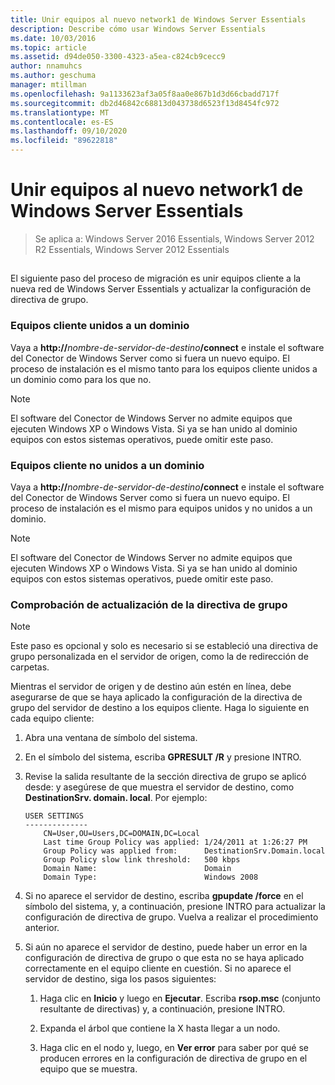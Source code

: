 ```yaml
---
title: Unir equipos al nuevo network1 de Windows Server Essentials
description: Describe cómo usar Windows Server Essentials
ms.date: 10/03/2016
ms.topic: article
ms.assetid: d94de050-3300-4323-a5ea-c824cb9cecc9
author: nnamuhcs
ms.author: geschuma
manager: mtillman
ms.openlocfilehash: 9a1133623af3a05f8aa0e867b1d3d66cbadd717f
ms.sourcegitcommit: db2d46842c68813d043738d6523f13d8454fc972
ms.translationtype: MT
ms.contentlocale: es-ES
ms.lasthandoff: 09/10/2020
ms.locfileid: "89622818"
---
```

# <a name="join-computers-to-the-new-windows-server-essentials-network1"></a>Unir equipos al nuevo network1 de Windows Server Essentials

>Se aplica a: Windows Server 2016 Essentials, Windows Server 2012 R2 Essentials, Windows Server 2012 Essentials

##  <a name="BKMK_JoinComputers"></a>
 El siguiente paso del proceso de migración es unir equipos cliente a la nueva red de Windows Server Essentials y actualizar la configuración de directiva de grupo.

### <a name="domain-joined-client-computers"></a>Equipos cliente unidos a un dominio
 Vaya a **http://**<em>nombre-de-servidor-de-destino</em>**/connect** e instale el software del Conector de Windows Server como si fuera un nuevo equipo. El proceso de instalación es el mismo tanto para los equipos cliente unidos a un dominio como para los que no.

> [!NOTE]
>  El software del Conector de Windows Server no admite equipos que ejecuten Windows XP o Windows Vista. Si ya se han unido al dominio equipos con estos sistemas operativos, puede omitir este paso.

### <a name="non-domain-joined-client-computers"></a>Equipos cliente no unidos a un dominio
 Vaya a **http://**<em>nombre-de-servidor-de-destino</em>**/connect** e instale el software del Conector de Windows Server como si fuera un nuevo equipo. El proceso de instalación es el mismo para equipos unidos y no unidos a un dominio.

> [!NOTE]
>  El software del Conector de Windows Server no admite equipos que ejecuten Windows XP o Windows Vista. Si ya se han unido al dominio equipos con estos sistemas operativos, puede omitir este paso.

### <a name="ensure-that-group-policy-has-updated"></a>Comprobación de actualización de la directiva de grupo

> [!NOTE]
>  Este paso es opcional y solo es necesario si se estableció una directiva de grupo personalizada en el servidor de origen, como la de redirección de carpetas.

 Mientras el servidor de origen y de destino aún estén en línea, debe asegurarse de que se haya aplicado la configuración de la directiva de grupo del servidor de destino a los equipos cliente. Haga lo siguiente en cada equipo cliente:

1.  Abra una ventana de símbolo del sistema.

2.  En el símbolo del sistema, escriba **GPRESULT /R** y presione INTRO.

3.  Revise la salida resultante de la sección directiva de grupo se aplicó desde: y asegúrese de que muestra el servidor de destino, como **DestinationSrv. domain. local**. Por ejemplo:

    ```
    USER SETTINGS
    --------------
        CN=User,OU=Users,DC=DOMAIN,DC=Local
        Last time Group Policy was applied: 1/24/2011 at 1:26:27 PM
        Group Policy was applied from:      DestinationSrv.Domain.local
        Group Policy slow link threshold:   500 kbps
        Domain Name:                        Domain
        Domain Type:                        Windows 2008

    ```

4.  Si no aparece el servidor de destino, escriba **gpupdate /force** en el símbolo del sistema, y, a continuación, presione INTRO para actualizar la configuración de directiva de grupo. Vuelva a realizar el procedimiento anterior.

5.  Si aún no aparece el servidor de destino, puede haber un error en la configuración de directiva de grupo o que esta no se haya aplicado correctamente en el equipo cliente en cuestión. Si no aparece el servidor de destino, siga los pasos siguientes:

    1.  Haga clic en **Inicio** y luego en **Ejecutar**. Escriba **rsop.msc** (conjunto resultante de directivas) y, a continuación, presione INTRO.

    2.  Expanda el árbol que contiene la X hasta llegar a un nodo.

    3.  Haga clic en el nodo y, luego, en **Ver error** para saber por qué se producen errores en la configuración de directiva de grupo en el equipo que se muestra.
